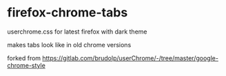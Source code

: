 # firefox-chrome-tabs
userchrome.css for latest firefox with dark theme

makes tabs look like in old chrome versions

forked from https://gitlab.com/brudolp/userChrome/-/tree/master/google-chrome-style
